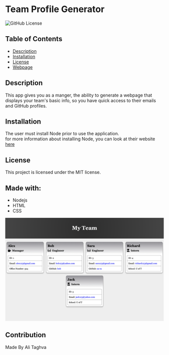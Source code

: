 # Team Profile Generator
![GitHub License](https://img.shields.io/badge/License-MIT-success)

## Table of Contents
* [Description](#description)
* [Installation](#installation)
* [License](#license)
* [Webpage](#made-with)

## Description
This app gives you as a manger, the ability to generate a webpage that displays your team's basic info, so you have quick access to their emails and GitHub profiles.

## Installation
The user must install Node prior to use the application.<br />
for more information about installing Node, you can look at their website [here](https://nodejs.org/en/)

## License
This project is licensed under the MIT license.

## Made with:
- Nodejs
- HTML
- CSS

[<img src="./src/images/my-team.png" width='600' alt="application interface" />](<img src="./src/images/my-team.png" alt="application interface" />)

## Contribution
Made By Ali Taghva
